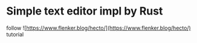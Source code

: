 # Simple text editor impl by Rust

follow ![https://www.flenker.blog/hecto/](https://www.flenker.blog/hecto/) tutorial
